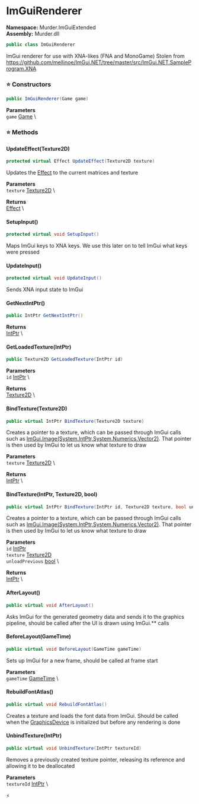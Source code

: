 # ImGuiRenderer

**Namespace:** Murder.ImGuiExtended \
**Assembly:** Murder.dll

```csharp
public class ImGuiRenderer
```

ImGui renderer for use with XNA-likes (FNA and MonoGame)
            Stolen from https://github.com/mellinoe/ImGui.NET/tree/master/src/ImGui.NET.SampleProgram.XNA

### ⭐ Constructors
```csharp
public ImGuiRenderer(Game game)
```

**Parameters** \
`game` [Game](https://docs.monogame.net/api/Microsoft.Xna.Framework.Game.html) \

### ⭐ Methods
#### UpdateEffect(Texture2D)
```csharp
protected virtual Effect UpdateEffect(Texture2D texture)
```

Updates the [Effect](https://docs.monogame.net/api/Microsoft.Xna.Framework.Graphics.Effect.html) to the current matrices and texture

**Parameters** \
`texture` [Texture2D](https://docs.monogame.net/api/Microsoft.Xna.Framework.Graphics.Texture2D.html) \

**Returns** \
[Effect](https://docs.monogame.net/api/Microsoft.Xna.Framework.Graphics.Effect.html) \

#### SetupInput()
```csharp
protected virtual void SetupInput()
```

Maps ImGui keys to XNA keys. We use this later on to tell ImGui what keys were pressed

#### UpdateInput()
```csharp
protected virtual void UpdateInput()
```

Sends XNA input state to ImGui

#### GetNextIntPtr()
```csharp
public IntPtr GetNextIntPtr()
```

**Returns** \
[IntPtr](https://learn.microsoft.com/en-us/dotnet/api/System.IntPtr?view=net-7.0) \

#### GetLoadedTexture(IntPtr)
```csharp
public Texture2D GetLoadedTexture(IntPtr id)
```

**Parameters** \
`id` [IntPtr](https://learn.microsoft.com/en-us/dotnet/api/System.IntPtr?view=net-7.0) \

**Returns** \
[Texture2D](https://docs.monogame.net/api/Microsoft.Xna.Framework.Graphics.Texture2D.html) \

#### BindTexture(Texture2D)
```csharp
public virtual IntPtr BindTexture(Texture2D texture)
```

Creates a pointer to a texture, which can be passed through ImGui calls such as [ImGui.Image(System.IntPtr,System.Numerics.Vector2)](). That pointer is then used by ImGui to let us know what texture to draw

**Parameters** \
`texture` [Texture2D](https://docs.monogame.net/api/Microsoft.Xna.Framework.Graphics.Texture2D.html) \

**Returns** \
[IntPtr](https://learn.microsoft.com/en-us/dotnet/api/System.IntPtr?view=net-7.0) \

#### BindTexture(IntPtr, Texture2D, bool)
```csharp
public virtual IntPtr BindTexture(IntPtr id, Texture2D texture, bool unloadPrevious)
```

Creates a pointer to a texture, which can be passed through ImGui calls such as [ImGui.Image(System.IntPtr,System.Numerics.Vector2)](). That pointer is then used by ImGui to let us know what texture to draw

**Parameters** \
`id` [IntPtr](https://learn.microsoft.com/en-us/dotnet/api/System.IntPtr?view=net-7.0) \
`texture` [Texture2D](https://docs.monogame.net/api/Microsoft.Xna.Framework.Graphics.Texture2D.html) \
`unloadPrevious` [bool](https://learn.microsoft.com/en-us/dotnet/api/System.Boolean?view=net-7.0) \

**Returns** \
[IntPtr](https://learn.microsoft.com/en-us/dotnet/api/System.IntPtr?view=net-7.0) \

#### AfterLayout()
```csharp
public virtual void AfterLayout()
```

Asks ImGui for the generated geometry data and sends it to the graphics pipeline, should be called after the UI is drawn using ImGui.** calls

#### BeforeLayout(GameTime)
```csharp
public virtual void BeforeLayout(GameTime gameTime)
```

Sets up ImGui for a new frame, should be called at frame start

**Parameters** \
`gameTime` [GameTime](https://docs.monogame.net/api/Microsoft.Xna.Framework.GameTime.html) \

#### RebuildFontAtlas()
```csharp
public virtual void RebuildFontAtlas()
```

Creates a texture and loads the font data from ImGui. Should be called when the [GraphicsDevice](https://docs.monogame.net/api/Microsoft.Xna.Framework.Graphics.GraphicsDevice.html) is initialized but before any rendering is done

#### UnbindTexture(IntPtr)
```csharp
public virtual void UnbindTexture(IntPtr textureId)
```

Removes a previously created texture pointer, releasing its reference and allowing it to be deallocated

**Parameters** \
`textureId` [IntPtr](https://learn.microsoft.com/en-us/dotnet/api/System.IntPtr?view=net-7.0) \



⚡
